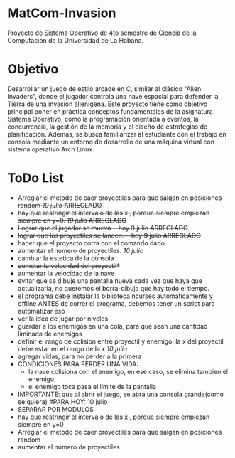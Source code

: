 # MatCom-Invasion
 Proyecto de Sistema Operativo de 4to semestre de Ciencia de la Computacion de la Universidad de La Habana.
 # Objetivo
 Desarrollar un juego de estilo arcade en C, similar al clásico "Alien Invaders", donde el jugador
 controla una nave espacial para defender la Tierra de una invasión alienígena. Este proyecto tiene
 como objetivo principal poner en práctica conceptos fundamentales de la asignatura Sistema
 Operativo, como la programación orientada a eventos, la concurrencia, la gestión de la memoria y
 el diseño de estrategias de planificación. Además, se busca familiarizar al estudiante con el trabajo
 en consola mediante un entorno de desarrollo de una máquina virtual con sistema operativo Arch
 Linux.

 
# ToDo List
- ~~Arreglar el metodo de caer proyectiles para que salgan en posiciones random *10 julio* ARREGLADO~~
- ~~hay que restringir el intervalo de las x , porque siempre empiezan siempre en y=0. *10 julio* ARREGLADO~~
- ~~Lograr que el jugador se mueva --hoy 9 julio ARREGLADO~~
- ~~lograr que los proyectiles se lancen. --hoy 9 julio ARREGLADO~~
- hacer que el proyecto corra con el comando dado
- aumentar el numero de proyectiles. *10 julio*
- cambiar la estetica de la consola
- ~~aumetar la velocidad del proyectil*~~
- aumentar la velocidad de la nave
- evitar que se dibuje una pantalla nueva cada vez que haya que actualizarla, no queremos el borra-dibuja que hay todo el tiempo.
- el programa debe instalar la biblioteca ncurses automaticamente y offline ANTES de correr el programa, debemos tener un script para automatizar eso 
- ver la idea de jugar por niveles
- guardar a los enemigos en una cola, para que sean una cantidad liminada de enemigos
- definir el rango de colision entre proyectil y enemigo, la x del proyectil debe estar en el rango de la x *10 julio*
- agregar vidas, para no perder a la primera 
- CONDICIONES PARA PERDER UNA VIDA:
    - la nave colisiona con el enemigo, en ese caso, se elimina tambien el enemigo
    - el enemigo toca pasa el limite de la pantalla
- IMPORTANTE: que al abrir el juego, se abra una consola grande(como se quiera)
#PARA HOY: 10 julio
- SEPARAR POR MODULOS
- hay que restringir el intervalo de las x , porque siempre empiezan siempre en y=0
- Arreglar el metodo de caer proyectiles para que salgan en posiciones random
-  aumentar el numero de proyectiles.
